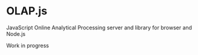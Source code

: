 # OLAP.js

JavaScript Online Analytical Processing server and library for browser and Node.js

Work in progress

